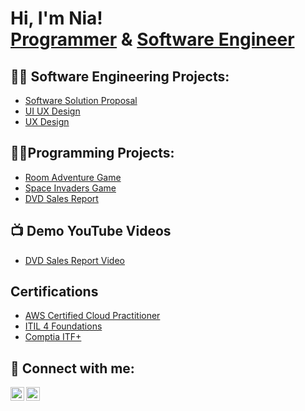 <h1>Hi, I'm Nia! <br/><a href="https://github.com/niabourgeois">Programmer</a> & <a href="https://www.linkedin.com/in/niabourgeois/">Software Engineer</a>

<h2>👨‍💻 Software Engineering Projects:</h2>



- [Software Solution Proposal](https://github.com/niabourgeois/Software-Solution-Proposal-)
- [UI UX Design](https://github.com/niabourgeois/UI-UX-Design)
- [UX Design](https://github.com/niabourgeois/UX-Design)

<h2>👨‍💻Programming Projects:</h2>
  
- [Room Adventure Game](https://github.com/niabourgeois/Room-Adventure)
- [Space Invaders Game](https://github.com/niabourgeois/Space-Invaders)
- [DVD Sales Report](https://github.com/niabourgeois/DVD-Sales-Report)

<h2>📺 Demo YouTube Videos</h2>

- [DVD Sales Report Video](https://youtu.be/X5JkK5cMVNA)



<h2>Certifications </h2>

- [AWS Certified Cloud Practitioner](https://online.publuu.com/544691/1222186)
- [ITIL 4 Foundations](https://online.publuu.com/544691/1222179)
- [Comptia ITF+](https://online.publuu.com/544691/1222190)



<h2> 🤳 Connect with me:</h2>

[<img align="left" alt="NiaBourgeois | YouTube" width="22px" src="https://cdn.jsdelivr.net/npm/simple-icons@v3/icons/youtube.svg" />][youtube]
[<img align="left" alt="NiaBourgeois | LinkedIn" width="22px" src="https://cdn.jsdelivr.net/npm/simple-icons@v3/icons/linkedin.svg" />][linkedin]


[youtube]: https://www.youtube.com/channel/UC9ElD5UeKOvDzFsRKDecsGA
[linkedin]: https://linkedin.com/in/niabourgeois

<!--
**niabourgeois/niabourgeois** is a ✨ _special_ ✨ repository because its `README.md` (this file) appears on your GitHub profile.

Here are some ideas to get you started:

- 🔭 I’m currently working on ...
- 🌱 I’m currently learning ...
- 👯 I’m looking to collaborate on ...
- 🤔 I’m looking for help with ...
- 💬 Ask me about ...
- 📫 How to reach me: ...
- 😄 Pronouns: ...
- ⚡ Fun fact: ...
-->
